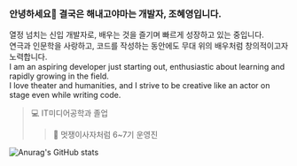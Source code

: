 ### 안녕하세요👋 결국은 해내고야마는 개발자, 조혜영입니다.
열정 넘치는 신입 개발자로, 배우는 것을 즐기며 빠르게 성장하고 있는 중입니다.   
연극과 인문학을 사랑하고, 코드를 작성하는 동안에도 무대 위의 배우처럼 창의적이고자 노력합니다.   
I am an aspiring developer just starting out, enthusiastic about learning and rapidly growing in the field.    
I love theater and humanities, and I strive to be creative like an actor on stage even while writing code.      

> 💻 IT미디어공학과 졸업
> > 🦁 멋쟁이사자처럼 6~7기 운영진


<!--stat 표시-->
![Anurag's GitHub stats](https://github-readme-stats.vercel.app/api?username=HyeyoungCho97&show_icons=true&theme=radical)
<!--
**HyeyoungCho97/HyeyoungCho97** is a ✨ _special_ ✨ repository because its `README.md` (this file) appears on your GitHub profile.

Here are some ideas to get you started:

- 🔭 I’m currently working on ...
- 🌱 I’m currently learning ...
- 👯 I’m looking to collaborate on ...
- 🤔 I’m looking for help with ...
- 💬 Ask me about ...
- 📫 How to reach me: ...
- 😄 Pronouns: ...
- ⚡ Fun fact: ...
-->
